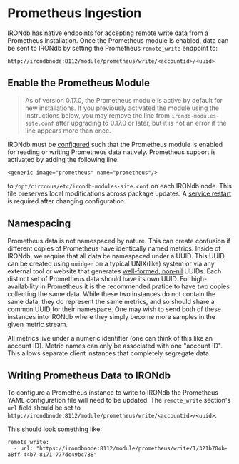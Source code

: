 # Prometheus Ingestion

IRONdb has native endpoints for accepting remote write data from a Prometheus
installation.  Once the Prometheus module is enabled, data can be sent to IRONdb 
by setting the Prometheus `remote_write` endpoint to:

`http://irondbnode:8112/module/prometheus/write/<accountid>/<uuid>`

## Enable the Prometheus Module

> As of version 0.17.0, the Prometheus module is active by default for new
> installations. If you previously activated the module using the instructions
> below, you may remove the line from `irondb-modules-site.conf` after
> upgrading to 0.17.0 or later, but it is not an error if the line appears more
> than once.

IRONdb must be [configured](configuration.html) such that the Prometheus module is
enabled for reading or writing Prometheus data natively. Prometheus support is
activated by adding the following line:
```
<generic image="prometheus" name="prometheus"/>
```
to `/opt/circonus/etc/irondb-modules-site.conf` on each IRONdb node. This file
preserves local modifications across package updates. A [service
restart](operations.md#service-management) is required after changing
configuration.

## Namespacing

Prometheus data is not namespaced by nature.  This can create confusion if
different copies of Prometheus have identically named metrics.  Inside of
IRONdb, we require that all data be namespaced under a UUID.  This UUID can be
created using `uuidgen` on a typical UNIX(like) system or via any external tool
or website that generates [well-formed,
non-nil](https://en.wikipedia.org/wiki/Universally_unique_identifier)
UUIDs.  Each distinct set of Prometheus data should have its own UUID.   For
high-availability in Prometheus it is the recommended pratice to have two
copies collecting the same data.  While these two instances do not contain the
same data, they do represent the same metrics, and so should share a common
UUID for their namespace.  One may wish to send both of these instances into
IRONdb where they simply become more samples in the given metric stream.

All metrics live under a numeric identifier (one can think of this like an
account ID). Metric names can only be associated with one "account ID". This
allows separate client instances that completely segregate data.

## Writing Prometheus Data to IRONdb

To configure a Prometheus instance to write to IRONdb the Prometheus YAML
configuration file will need to be updated.  The `remote_write` section's `url`
field should be set to
`http://irondbnode:8112/module/prometheus/write/<accountid>/<uuid>`.  

This should look something like:
```
remote_write:
  - url: "https://irondbnode:8112/module/prometheus/write/1/321b704b-a8ff-44b7-8171-777dc49bc788"
```
